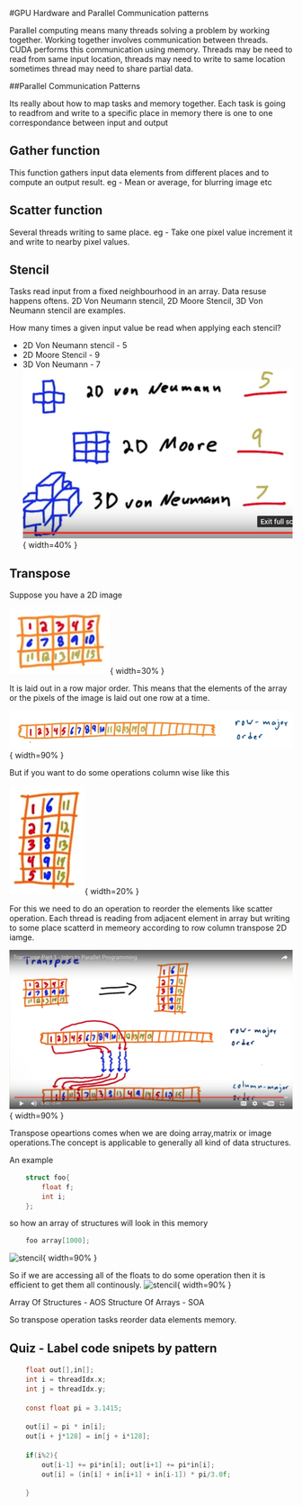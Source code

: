 #GPU Hardware and Parallel Communication patterns

Parallel computing means many threads solving a problem by working together. Working together involves communication between threads. CUDA performs this communication using memory.
Threads may be need to read from same input location, threads may need to write to same location sometimes thread may need to share partial data.

##Parallel Communication Patterns

Its really about how to map tasks and memory together.
Each task is going to readfrom and write to a specific place in memory there is one to one correspondance between input and output

Gather function
-------
This function gathers input data elements from different places and to compute an output result. 
eg - Mean or average, for blurring image etc

Scatter function
-------
Several threads writing to same place. 
eg - Take one pixel value increment it and write to nearby pixel values.

Stencil
-------
Tasks read input from a fixed neighbourhood in an array. Data resuse happens oftens. 2D Von Neumann stencil, 2D Moore Stencil, 3D Von Neumann stencil are examples.

How many times a given input value be read  when applying each stencil?
- 2D Von Neumann stencil - 5
- 2D Moore Stencil - 9
- 3D Von Neumann - 7
![stencil](IMG/stencil.png  "stencil"){ width=40% }

Transpose
--------------

Suppose you have a 2D image

![stencil](IMG/2dimage.png  "stencil"){ width=30% }

It is laid out in a row major order. This means that the elements of the array or the pixels of the image is laid out one row at a time.

![stencil](IMG/rowmajor.png  "stencil"){ width=90% }

But if you want to do some operations column wise like this

![stencil](IMG/column.png  "stencil"){ width=20% }

For this we need to do an operation to reorder the elements like scatter operation. Each thread is reading from adjacent element in array but writing to some place scatterd in memeory according to row column transpose 2D iamge.

![stencil](IMG/transpose.png  "stencil"){ width=90% }

Transpose opeartions comes when we are doing array,matrix or image operations.The concept is applicable to generally all kind of data structures.

An example

```c
	struct foo{
		float f;
		int i;
	};
```

so how an array of structures will look in this memory

```c
	foo array[1000];
```
![stencil](IMG/foo.png  "stencil"){ width=90% }

So if we are accessing all of the floats to do some operation then it is efficient to get them all continously.
![stencil](IMG/SOA.png  "stencil"){ width=90% }

Array Of Structures - AOS
Structure Of Arrays - SOA

So transpose operation tasks reorder data elements memory.

Quiz  - Label code snipets by pattern
--------------
```c
	float out[],in[];
	int i = threadIdx.x;
	int j = threadIdx.y;
	
	const float pi = 3.1415;
	
	out[i] = pi * in[i];
	out[i + j*128] = in[j + i*128];
	
	if(i%2){
		out[i-1] += pi*in[i]; out[i+1] += pi*in[i];
		out[i] = (in[i] + in[i+1] + in[i-1]) * pi/3.0f;
	
	}
```